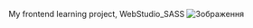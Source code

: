 My frontend learning project, WebStudio_SASS
<picture>
    <source media="(min-width:1199px)"
    srcset="./images/team-list-imgfirst.webp 1x, ./images/2x-desc-team-first.webp 2x, ./images/3x-desc-team-first.webp 3x"
    type="image/webp"
    />
    <source media="(min-width:1199px)"
    srcset="./images/team-list-imgfirst.jpg 1x, ./images/2x-desc-team-first.jpg 2x, ./images/3x-desc-team-first.jpg 3x"
    type="image/jpeg"
    />
    <source media="(min-width:767px)"
    srcset="./images/tab-team-first.webp 1x, ./images/2x-tab-team-first.webp 2x, ./images/3x-tab-team-first.webp 3x"
    type="image/webp"
    />
    <source media="(min-width:767px)"
    srcset="./images/tab-team-first.jpg 1x, ./images/2x-tab-team-first.jpg 2x, ./images/3x-tab-team-first.jpg 3x"
    type="image/jpeg"
    />
    <source media="(max-width:767px)"
    srcset="./images/mob-team-first.webp 1x, ./images/2x-mob-team-first.webp 2x, ./images/3x-mob-team-first.webp 3x"
    type="image/webp"
    />
    <source media="(max-width:767px)"
    srcset="./images/mob-team-first.jpg 1x, ./images/2x-mob-team-first.jpg 2x, ./images/3x-mob-team-first.jpg 3x"
    type="image/jpeg"
    />
    <img src="./images/mob-team-first.jpg" alt="Зображення" class="team-list-img"/>
</picture>